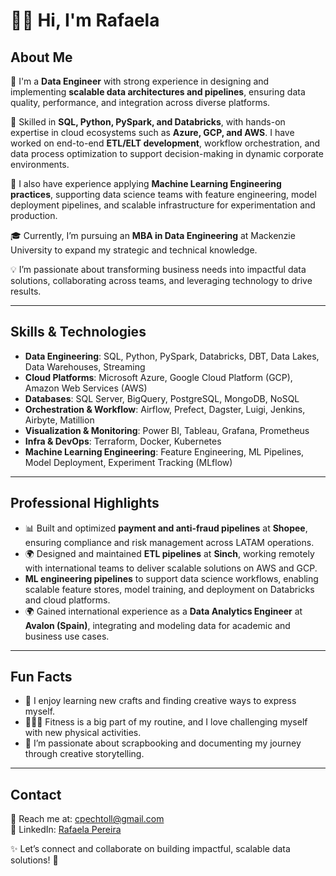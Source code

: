 # 👋🏻 Hi, I'm Rafaela

## About Me  

🚀 I'm a **Data Engineer** with strong experience in designing and implementing **scalable data architectures and pipelines**, ensuring data quality, performance, and integration across diverse platforms.  

🔧 Skilled in **SQL, Python, PySpark, and Databricks**, with hands-on expertise in cloud ecosystems such as **Azure, GCP, and AWS**. I have worked on end-to-end **ETL/ELT development**, workflow orchestration, and data process optimization to support decision-making in dynamic corporate environments.  

🤖 I also have experience applying **Machine Learning Engineering practices**, supporting data science teams with feature engineering, model deployment pipelines, and scalable infrastructure for experimentation and production.  

🎓 Currently, I’m pursuing an **MBA in Data Engineering** at Mackenzie University to expand my strategic and technical knowledge.  

💡 I’m passionate about transforming business needs into impactful data solutions, collaborating across teams, and leveraging technology to drive results.  

---

## Skills & Technologies  

- **Data Engineering**: SQL, Python, PySpark, Databricks, DBT, Data Lakes, Data Warehouses, Streaming  
- **Cloud Platforms**: Microsoft Azure, Google Cloud Platform (GCP), Amazon Web Services (AWS)  
- **Databases**: SQL Server, BigQuery, PostgreSQL, MongoDB, NoSQL  
- **Orchestration & Workflow**: Airflow, Prefect, Dagster, Luigi, Jenkins, Airbyte, Matillion 
- **Visualization & Monitoring**: Power BI, Tableau, Grafana, Prometheus  
- **Infra & DevOps**: Terraform, Docker, Kubernetes  
- **Machine Learning Engineering**: Feature Engineering, ML Pipelines, Model Deployment, Experiment Tracking (MLflow)  

---

## Professional Highlights  

- 📊 Built and optimized **payment and anti-fraud pipelines** at **Shopee**, ensuring compliance and risk management across LATAM operations.  
- 🌍 Designed and maintained **ETL pipelines** at **Sinch**, working remotely with international teams to deliver scalable solutions on AWS and GCP.  
-  **ML engineering pipelines** to support data science workflows, enabling scalable feature stores, model training, and deployment on Databricks and cloud platforms.  
- 🌍 Gained international experience as a **Data Analytics Engineer** at **Avalon (Spain)**, integrating and modeling data for academic and business use cases.  

---

## Fun Facts  

- 🧶 I enjoy learning new crafts and finding creative ways to express myself.  
- 🏋🏻‍♀️ Fitness is a big part of my routine, and I love challenging myself with new physical activities.  
- 📖 I’m passionate about scrapbooking and documenting my journey through creative storytelling.  

---

## Contact  

📧 Reach me at: [cpechtoll@gmail.com](mailto:cpechtoll@gmail.com)  
🔗 LinkedIn: [Rafaela Pereira](https://www.linkedin.com/in/rafaela-catharina-pechtoll-087284209)  

✨ Let’s connect and collaborate on building impactful, scalable data solutions! 🚀  
